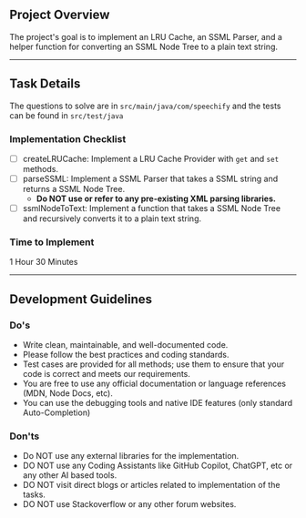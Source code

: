 
## Project Overview

The project's goal is to implement an LRU Cache, an SSML Parser, and a helper function for converting an SSML Node Tree to a plain text string.

---

## Task Details

The questions to solve are in `src/main/java/com/speechify` and the tests can be found in `src/test/java`

### Implementation Checklist

- [ ] createLRUCache: Implement a LRU Cache Provider with `get` and `set` methods.
- [ ] parseSSML: Implement a SSML Parser that takes a SSML string and returns a SSML Node Tree.
   -  **Do NOT use or refer to any pre-existing XML parsing libraries.**
- [ ] ssmlNodeToText: Implement a function that takes a SSML Node Tree and recursively converts it to a plain text string.

### Time to Implement

1 Hour 30 Minutes

---

## Development Guidelines

### Do's

- Write clean, maintainable, and well-documented code.
- Please follow the best practices and coding standards.
- Test cases are provided for all methods; use them to ensure that your code is correct and meets our requirements.
- You are free to use any official documentation or language references (MDN, Node Docs, etc).
- You can use the debugging tools and native IDE features (only standard Auto-Completion)

### Don'ts

- Do NOT use any external libraries for the implementation.
- DO NOT use any Coding Assistants like GitHub Copilot, ChatGPT, etc or any other AI based tools.
- DO NOT visit direct blogs or articles related to implementation of the tasks.
- DO NOT use Stackoverflow or any other forum websites.
